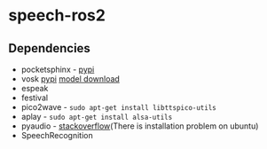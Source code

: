 # speech-ros2
## Dependencies
- pocketsphinx - [pypi](https://pypi.org/project/pocketsphinx/)
- vosk [pypi](https://pypi.org/project/vosk/) [model download](https://alphacephei.com/vosk/models)
- espeak
- festival
- pico2wave - `sudo apt-get install libttspico-utils`
- aplay - `sudo apt-get install alsa-utils`
- pyaudio - [stackoverflow](https://stackoverflow.com/a/35593426/9241531)(There is installation problem on ubuntu)
- SpeechRecognition

